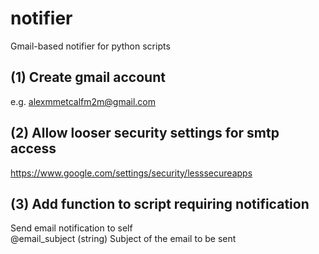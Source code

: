# notifier
Gmail-based notifier for python scripts

## (1) Create gmail account

e.g. alexmmetcalfm2m@gmail.com

## (2) Allow looser security settings for smtp access

https://www.google.com/settings/security/lesssecureapps

## (3) Add function to script requiring notification

Send email notification to self  
@email_subject (string) Subject of the email to be sent

